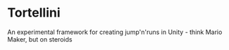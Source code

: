 # Tortellini
An experimental framework for creating jump'n'runs in Unity - think Mario Maker, but on steroids
